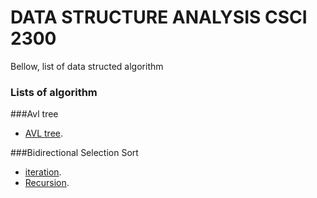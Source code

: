 # DATA STRUCTURE ANALYSIS CSCI 2300


Bellow, list of data structed algorithm

### Lists of algorithm
###Avl tree
- [AVL tree](https://github.com/Nikmfaris/Data_Structure_Analysis/tree/main/DSA_Notes/src/main/java/AVL_Tree).

###Bidirectional Selection Sort
- [iteration](https://github.com/Nikmfaris/Data_Structure_Analysis/tree/main/DSA_Notes/src/main/java/iteration).
- [Recursion](https://github.com/Nikmfaris/Data_Structure_Analysis/tree/main/DSA_Notes/src/main/java/Recursion).




